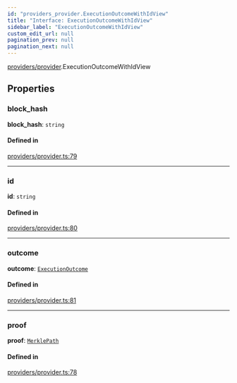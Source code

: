 ```yaml
---
id: "providers_provider.ExecutionOutcomeWithIdView"
title: "Interface: ExecutionOutcomeWithIdView"
sidebar_label: "ExecutionOutcomeWithIdView"
custom_edit_url: null
pagination_prev: null
pagination_next: null
---
```


[providers/provider](../modules/providers_provider.md).ExecutionOutcomeWithIdView

## Properties

### block\_hash

 **block\_hash**: `string`

#### Defined in

[providers/provider.ts:79](https://github.com/maxhr/near--near-api-js/blob/a0c9a104/packages/near-api-js/src/providers/provider.ts#L79)

___

### id

 **id**: `string`

#### Defined in

[providers/provider.ts:80](https://github.com/maxhr/near--near-api-js/blob/a0c9a104/packages/near-api-js/src/providers/provider.ts#L80)

___

### outcome

 **outcome**: [`ExecutionOutcome`](providers_provider.ExecutionOutcome.md)

#### Defined in

[providers/provider.ts:81](https://github.com/maxhr/near--near-api-js/blob/a0c9a104/packages/near-api-js/src/providers/provider.ts#L81)

___

### proof

 **proof**: [`MerklePath`](../modules/providers_provider.md#merklepath)

#### Defined in

[providers/provider.ts:78](https://github.com/maxhr/near--near-api-js/blob/a0c9a104/packages/near-api-js/src/providers/provider.ts#L78)
